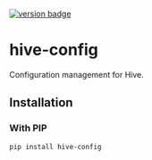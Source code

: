 [![version badge]](https://pypi.org/project/hive-config/)

[version badge]: https://img.shields.io/pypi/v/hive-config?color=limegreen

# hive-config

Configuration management for Hive.

## Installation

### With PIP

```sh
pip install hive-config
```
